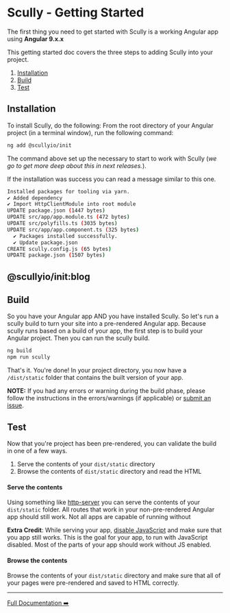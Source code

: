 # Scully - Getting Started

The first thing you need to get started with Scully is a working Angular app using **Angular 9.x.x**

This getting started doc covers the three steps to adding Scully into your project. 

1. [Installation](#installation)
2. [Build](#build)
3. [Test](#test) 


## Installation
To install Scully, do the following: From the root directory of your Angular project (in a terminal window), run the following command: 
```bash
ng add @scullyio/init
```

The command above set up the necessary to start to work with Scully (_we go to get more deep about this in next releases._).

If the installation was success you can read a message similar to this one.

```bash
Installed packages for tooling via yarn.
✔ Added dependency
✔ Import HttpClientModule into root module
UPDATE package.json (1447 bytes)
UPDATE src/app/app.module.ts (472 bytes)
UPDATE src/polyfills.ts (3035 bytes)
UPDATE src/app/app.component.ts (325 bytes)
  ✔ Packages installed successfully.
  ✔ Update package.json
CREATE scully.config.js (65 bytes)
UPDATE package.json (1507 bytes)
```

## @scullyio/init:blog

## Build

So you have your Angular app AND you have installed Scully. So let's run a scully build to turn your site into a
pre-rendered Angular app. Because scully runs based on a build of your app, the first step is to build your Angular 
project. Then you can run the scully build. 

```bash
ng build
npm run scully
```

That's it. You're done! In your project directory, you now have a `/dist/static` folder that contains the built version 
of your app. 

__NOTE:__ If you had any errors or warning during the build phase, please follow the instructions in the errors/warnings
(if applicable) or [submit an issue](https://github.com/scullyio/scully/issues/new/choose). 

## Test

Now that you're project has been pre-rendered, you can validate the build in one of a few ways. 

1. Serve the contents of your `dist/static` directory
2. Browse the contents of `dist/static` directory and read the HTML

#### Serve the contents

Using something like [http-server](https://www.npmjs.com/package/http-server) you can serve the contents of your 
`dist/static` folder. All routes that work in your non-pre-rendered Angular app should still work. Not all apps are 
capable of running without  

__Extra Credit__: While serving your app, [disable JavaScript](https://developers.google.com/web/tools/chrome-devtools/javascript/disable) 
and make sure that you app still works. This is the goal for your app, to run with JavaScript disabled. Most of the 
parts of your app should work without JS enabled. 

#### Browse the contents

Browse the contents of your `dist/static` directory and make sure that all of your pages were pre-rendered and saved to 
HTML correctly. 


---
[Full Documentation ➡️](scully.md)
